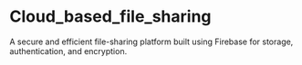 # Cloud_based_file_sharing
A secure and efficient file-sharing platform built using Firebase for storage, authentication, and encryption.
